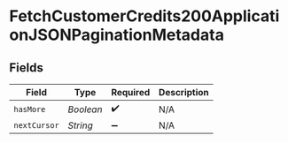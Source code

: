 # FetchCustomerCredits200ApplicationJSONPaginationMetadata


## Fields

| Field              | Type               | Required           | Description        |
| ------------------ | ------------------ | ------------------ | ------------------ |
| `hasMore`          | *Boolean*          | :heavy_check_mark: | N/A                |
| `nextCursor`       | *String*           | :heavy_minus_sign: | N/A                |